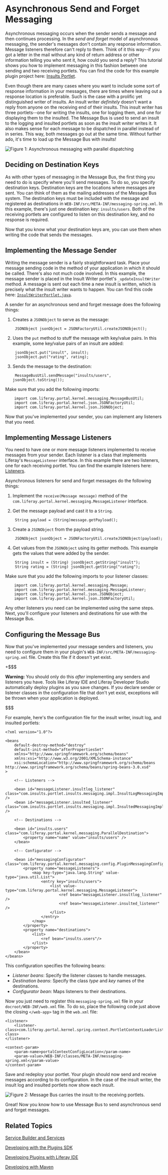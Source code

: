 # Asynchronous Send and Forget Messaging [](id=asynchronous-send-and-forget-messaging)

Asynchronous messaging occurs when the sender sends a message and then continues 
processing. In the *send and forget* model of asynchronous messaging, the 
sender's messages don't contain any response information. Message listeners 
therefore can't reply to them. Think of it this way--if you got a letter in the 
mail without any kind of return address or other information telling you who 
sent it, how could you send a reply? This tutorial shows you how to implement 
messaging in this fashion between one sending and two receiving portlets. You 
can find the code for this example plugin project here:
[Insults Portlet](https://github.com/liferay/liferay-docs/tree/6.2.x/develop/tutorials/code/tutorials-sdk/portlets/message-bus-03-async-send-forget-insults-portlet).

<!-- Why do we suddenly switch to the Insults portlet here? -Rich -->

Even though there are many cases where you want to include some sort of response 
information in your messages, there are times where leaving out a response 
location is preferable. Such is the case with a prolific yet distinguished 
writer of insults. An insult writer *definitely* doesn't want a reply from 
anyone on the receiving end of their insults. This insult writer has three 
portlets--one for writing the insults, one for logging them, and one for 
displaying them to the insulted. The Message Bus is used to send an insult to 
the logging and insulted portlets as soon as the insult writer writes it. It 
also makes sense for each message to be dispatched in parallel instead of in 
series. This way, both messages go out at the same time. Without further ado, 
it's time to load up the Message Bus with insults!

![Figure 1: Asynchronous messaging with *parallel* dispatching](../../images/msg-bus-async-parallel-msg.png)

## Deciding on Destination Keys [](id=deciding-on-destination-keys)

As with other types of messaging in the Message Bus, the first thing you need to
do is specify where you'll send messages. To do so, you specify destination
keys. Destination keys are the locations where messages are sent. You can think
of them as the mailing addresses of the Message Bus system. The destination keys
must be included with the message and registered as destinations in
`WEB-INF/src/META-INF/messaging-spring.xml`. In this example, there's just one
destination key: `insults/users`. Both of the receiving portlets are configured
to listen on this destination key, and no response is required. 

Now that you know what your destination keys are, you can use them when writing 
the code that sends the messages. 

## Implementing the Message Sender [](id=implementing-the-message-sender)

Writing the message sender is a fairly straightforward task. Place your message
sending code in the method of your application in which it should be called.
There's also not much code involved. In this example, the message sender is
placed in the Insult Writer portlet's `_updateInsultWriter` method. A message is
sent out each time a new insult is written, which is precisely what the insult
writer wants to happen.  You can find this code here:
[`InsultWriterPortlet.java`](https://github.com/liferay/liferay-docs/blob/6.2.x/develop/tutorials/code/tutorials-sdk/portlets/message-bus-03-async-send-forget-insults-portlet/docroot/WEB-INF/src/com/insults/portlet/insults/InsultWriterPortlet.java).

A sender for an asynchronous send and forget message does the following things:

1. Creates a `JSONObject` to serve as the message:

        JSONObject jsonObject = JSONFactoryUtil.createJSONObject();

2. Uses the `put` method to stuff the message with key/value pairs. In this 
   example, some key/value pairs of an insult are added:
   
        jsonObject.put("insult", insult);
        jsonObject.put("rating", rating);

3. Sends the message to the destination:

        MessageBusUtil.sendMessage("insults/users", jsonObject.toString());
 
Make sure that you add the following imports:

        import com.liferay.portal.kernel.messaging.MessageBusUtil;
        import com.liferay.portal.kernel.json.JSONFactoryUtil;
        import com.liferay.portal.kernel.json.JSONObject;

Now that you've implemented your sender, you can implement any listeners that 
you need.

## Implementing Message Listeners [](id=implementing-message-listeners)

You need to have one or more message listeners implemented to receive messages 
from your sender. Each listener is a class that implements Liferay's 
`MessageListener` interface. In this example there are two listeners, one for 
each receiving portlet. You can find the example listeners here:
[Listeners](https://github.com/liferay/liferay-docs/tree/6.2.x/develop/tutorials/code/tutorials-sdk/portlets/message-bus-03-async-send-forget-insults-portlet/docroot/WEB-INF/src/com/insults/portlet/insults/messaging/impl).

Asynchronous listeners for send and forget messages do the following things: 

1. Implement the `receive(Message message)` method of the
   `com.liferay.portal.kernel.messaging.MessageListener` interface.

2. Get the message payload and cast it to a `String`.

        String payload = (String)message.getPayload();

3. Create a `JSONObject` from the payload string.

        JSONObject jsonObject = JSONFactoryUtil.createJSONObject(payload);

4. Get values from the `JSONObject` using its getter methods. This example gets 
   the values that were added by the sender.

        String insult = (String) jsonObject.getString("insult");
        String rating = (String) jsonObject.getString("rating");

Make sure that you add the following imports to your listener classes:

        import com.liferay.portal.kernel.messaging.Message;
        import com.liferay.portal.kernel.messaging.MessageListener;
        import com.liferay.portal.kernel.json.JSONObject;
        import com.liferay.portal.kernel.json.JSONFactoryUtil;
 
Any other listeners you need can be implemented using the same steps. Next, 
you'll configure your listeners and destinations for use with the Message Bus. 

## Configuring the Message Bus [](id=configuring-the-message-bus)

Now that you've implemented your message senders and listeners, you need to 
configure them in your plugin's `WEB-INF/src/META-INF/messaging-spring.xml` 
file. Create this file if it doesn't yet exist. 

+$$$

**Warning:** You should only do this *after* implementing any senders and
listeners you have. Tools like Liferay IDE and Liferay Developer Studio
automatically deploy plugins as you save changes. If you declare sender or
listener classes in the configuration file that don't yet exist, exceptions will
be thrown when your application is deployed. 

$$$

For example, here's the configuration file for the insult writer, insult log, 
and insulted portlets: 

    <?xml version="1.0"?>

    <beans
	    default-destroy-method="destroy"
	    default-init-method="afterPropertiesSet"
	    xmlns="http://www.springframework.org/schema/beans"
	    xmlns:xsi="http://www.w3.org/2001/XMLSchema-instance"
	    xsi:schemaLocation="http://www.springframework.org/schema/beans http://www.springframework.org/schema/beans/spring-beans-3.0.xsd"
    >

        <!-- Listeners -->

        <bean id="messageListener.insultlog_listener" class="com.insults.portlet.insults.messaging.impl.InsultLogMessagingImpl" />
        <bean id="messageListener.insulted_listener" class="com.insults.portlet.insults.messaging.impl.InsultedMessagingImpl" />

        <!-- Destinations -->

        <bean id="insults.users" class="com.liferay.portal.kernel.messaging.ParallelDestination">
            <property name="name" value="insults/users" />
        </bean>

        <!-- Configurator -->

        <bean id="messagingConfigurator" class="com.liferay.portal.kernel.messaging.config.PluginMessagingConfigurator">
            <property name="messageListeners">
                <map key-type="java.lang.String" value-type="java.util.List">
                    <entry key="insults/users">
                        <list value-type="com.liferay.portal.kernel.messaging.MessageListener">
                            <ref bean="messageListener.insultlog_listener" /> 
                            <ref bean="messageListener.insulted_listener" />
                        </list>
                    </entry>
                </map>
            </property>
            <property name="destinations">
                <list>
                    <ref bean="insults.users"/>
                </list>
            </property>
        </bean>
    </beans>

This configuration specifies the following beans: 

- *Listener beans*: Specify the listener classes to handle messages.
- *Destination beans*: Specify the class *type* and *key* names of the
   destinations.
- *Configurator bean*: Maps listeners to their destinations.

Now you just need to register this `messaging-spring.xml` file in your 
`docroot/WEB-INF/web.xml` file. To do so, place the following code just above 
the closing `</web-app>` tag in the `web.xml` file: 

    <listener>
        <listener-class>com.liferay.portal.kernel.spring.context.PortletContextLoaderListener</listener-class>
    </listener>

    <context-param>
        <param-name>portalContextConfigLocation</param-name>
        <param-value>/WEB-INF/classes/META-INF/messaging-spring.xml</param-value>
    </context-param>

Save and redeploy your portlet. Your plugin should now send and receive messages
according to its configuration. In the case of the insult writer, the insult log
and insulted portlets now show each insult. 

![Figure 2: Message Bus carries the insult to the receiving portlets.](../../images/msg-bus-insults.png)

Great! Now you know how to use Message Bus to send asynchronous send and forget 
messages. 

## Related Topics [](id=related-topics)

[Service Builder and Services](/tutorials/-/knowledge_base/6-2/service-builder)

[Developing with the Plugins SDK](/tutorials/-/knowledge_base/6-2/plugins-sdk)

[Developing Plugins with Liferay IDE](/tutorials/-/knowledge_base/6-2/liferay-ide)

[Developing with Maven](/tutorials/-/knowledge_base/6-2/maven)
